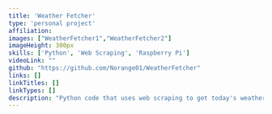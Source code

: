 ```yaml
---
title: 'Weather Fetcher'
type: 'personal project'
affiliation:
images: ["WeatherFetcher1","WeatherFetcher2"]
imageHeight: 300px
skills: ['Python', 'Web Scraping', 'Raspberry Pi']
videoLink: ""
github: "https://github.com/Norange01/WeatherFetcher"
links: []
linkTitles: []
linkTypes: []
description: "Python code that uses web scraping to get today's weather from The Weather Network website and display it on an LCD screen. It was run on my Raspberry Pi for a year."
---
```

